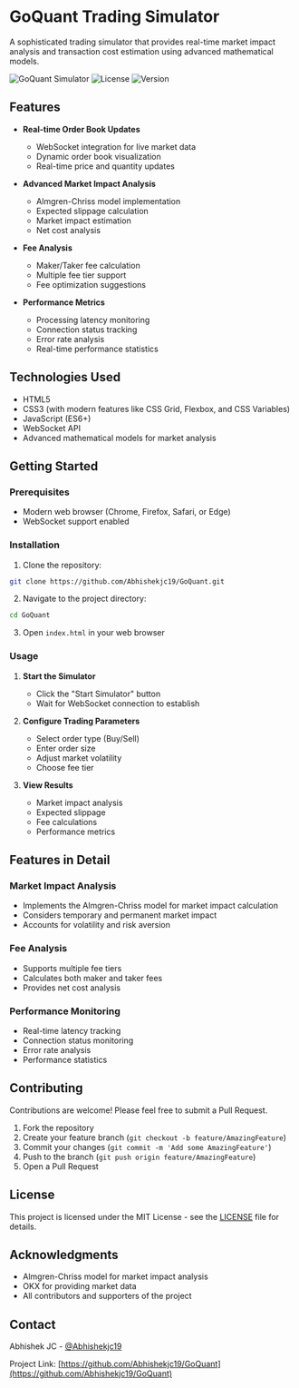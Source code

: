 # GoQuant Trading Simulator

A sophisticated trading simulator that provides real-time market impact analysis and transaction cost estimation using advanced mathematical models.

![GoQuant Simulator](https://img.shields.io/badge/GoQuant-Trading%20Simulator-blue)
![License](https://img.shields.io/badge/license-MIT-green)
![Version](https://img.shields.io/badge/version-1.0.0-blue)

## Features

- **Real-time Order Book Updates**
  - WebSocket integration for live market data
  - Dynamic order book visualization
  - Real-time price and quantity updates

- **Advanced Market Impact Analysis**
  - Almgren-Chriss model implementation
  - Expected slippage calculation
  - Market impact estimation
  - Net cost analysis

- **Fee Analysis**
  - Maker/Taker fee calculation
  - Multiple fee tier support
  - Fee optimization suggestions

- **Performance Metrics**
  - Processing latency monitoring
  - Connection status tracking
  - Error rate analysis
  - Real-time performance statistics

## Technologies Used

- HTML5
- CSS3 (with modern features like CSS Grid, Flexbox, and CSS Variables)
- JavaScript (ES6+)
- WebSocket API
- Advanced mathematical models for market analysis

## Getting Started

### Prerequisites

- Modern web browser (Chrome, Firefox, Safari, or Edge)
- WebSocket support enabled

### Installation

1. Clone the repository:
```bash
git clone https://github.com/Abhishekjc19/GoQuant.git
```

2. Navigate to the project directory:
```bash
cd GoQuant
```

3. Open `index.html` in your web browser

### Usage

1. **Start the Simulator**
   - Click the "Start Simulator" button
   - Wait for WebSocket connection to establish

2. **Configure Trading Parameters**
   - Select order type (Buy/Sell)
   - Enter order size
   - Adjust market volatility
   - Choose fee tier

3. **View Results**
   - Market impact analysis
   - Expected slippage
   - Fee calculations
   - Performance metrics

## Features in Detail

### Market Impact Analysis
- Implements the Almgren-Chriss model for market impact calculation
- Considers temporary and permanent market impact
- Accounts for volatility and risk aversion

### Fee Analysis
- Supports multiple fee tiers
- Calculates both maker and taker fees
- Provides net cost analysis

### Performance Monitoring
- Real-time latency tracking
- Connection status monitoring
- Error rate analysis
- Performance statistics

## Contributing

Contributions are welcome! Please feel free to submit a Pull Request.

1. Fork the repository
2. Create your feature branch (`git checkout -b feature/AmazingFeature`)
3. Commit your changes (`git commit -m 'Add some AmazingFeature'`)
4. Push to the branch (`git push origin feature/AmazingFeature`)
5. Open a Pull Request

## License

This project is licensed under the MIT License - see the [LICENSE](LICENSE) file for details.

## Acknowledgments

- Almgren-Chriss model for market impact analysis
- OKX for providing market data
- All contributors and supporters of the project

## Contact

Abhishek JC - [@Abhishekjc19](https://github.com/Abhishekjc19)

Project Link: [https://github.com/Abhishekjc19/GoQuant](https://github.com/Abhishekjc19/GoQuant) 